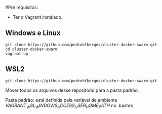 #Pré requisitos: 

* Ter o Vagrant instalado.

## Windows e Linux

````
git clone https://github.com/pedrohfborges/cluster-docker-swarm.git
cd cluster-docker-swarm
vagrant up
````

## WSL2
````
git clone https://github.com/pedrohfborges/cluster-docker-swarm.git
````
Mover todos os arquivos desse repositório para a pasta padrão.

Pasta padrão: está definida pela variável de ambiente $VAGRANT_WSL_WINDOWS_ACCESS_USER_HOME_PATH$ no .bashrc
